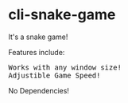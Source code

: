 # cli-snake-game
It's a snake game!

Features include:
<pre>
Works with any window size!
Adjustible Game Speed!
</pre>
No Dependencies!
